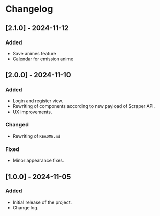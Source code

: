 # Changelog

## [2.1.0] - 2024-11-12

### Added

- Save animes feature
- Calendar for emission anime

## [2.0.0] - 2024-11-10

### Added

- Login and register view.
- Rewriting of components according to new payload of Scraper API.
- UX improvements.

### Changed

- Rewriting of `README.md`

### Fixed

- Minor appearance fixes.

## [1.0.0] - 2024-11-05

### Added

- Initial release of the project.
- Change log.
